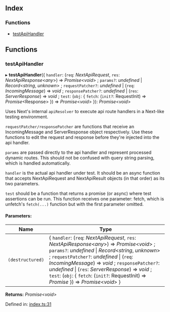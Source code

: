 ## Index

### Functions

*   [testApiHandler][1]

## Functions

### testApiHandler

▸ **testApiHandler**({ `handler`: (`req`: *NextApiRequest*, `res`: *NextApiResponse*<*any*>) => *Promise*<*void*> ; `params?`: *undefined* | *Record*<*string*, *unknown*> ; `requestPatcher?`: *undefined* | (`req`: *IncomingMessage*) => *void* ; `responsePatcher?`: *undefined* | (`res`: *ServerResponse*) => *void* ; `test`: (`obj`: { `fetch`: (`init?`: RequestInit) => *Promise*\<Response>  }) => *Promise*<*void*>  }): *Promise*<*void*>

Uses Next's internal `apiResolver` to execute api route handlers in a
Next-like testing environment.

`requestPatcher/responsePatcher` are functions that receive an
IncomingMessage and ServerResponse object respectively. Use these functions
to edit the request and response before they're injected into the api
handler.

`params` are passed directly to the api handler and represent processed
dynamic routes. This should not be confused with query string parsing, which
is handled automatically.

`handler` is the actual api handler under test. It should be an async
function that accepts NextApiRequest and NextApiResult objects (in that
order) as its two parameters.

`test` should be a function that returns a promise (or async) where test
assertions can be run. This function receives one parameter: fetch, which is
unfetch's `fetch(...)` function but with the first parameter omitted.

#### Parameters:

| Name             | Type                                                                                                                                                                                                                                                                                                                                                                                                            |
| ---------------- | --------------------------------------------------------------------------------------------------------------------------------------------------------------------------------------------------------------------------------------------------------------------------------------------------------------------------------------------------------------------------------------------------------------- |
| `(destructured)` | { `handler`: (`req`: *NextApiRequest*, `res`: *NextApiResponse*<*any*>) => *Promise*<*void*> ; `params?`: *undefined* \| *Record*<*string*, *unknown*> ; `requestPatcher?`: *undefined* \| (`req`: *IncomingMessage*) => *void* ; `responsePatcher?`: *undefined* \| (`res`: *ServerResponse*) => *void* ; `test`: (`obj`: { `fetch`: (`init?`: RequestInit) => *Promise*<Response>  }) => *Promise*<*void*>  } |

**Returns:** *Promise*<*void*>

Defined in: [index.ts:31][2]

[1]: README.md#testapihandler

[2]: https://github.com/Xunnamius/next-test-api-route-handler/blob/42bf782/src/index.ts#L31
